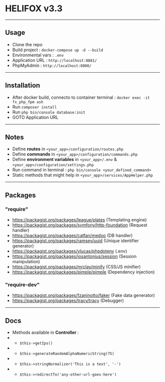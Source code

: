 # HELIFOX v3.3

---

## Usage

- Clone the repo
- Build project : `docker-compose up -d --build`
- Environmental vars : `.env`
- Application URL : `http://localhost:8881/`
- PhpMyAdmin : `http://localhost:8000/`

---

## Installation

- After docker build, connecto to container terminal : `docker exec -it fx_php_fpm ash`
- Run `composer install`
- Run `php bin/console database:init`
- GOTO Application URL

---

## Notes

- Define **routes** in `<your_app>/configuration/routes.php`
- Define **commands** in `<your_app>/configuration/commands.php`
- Define **environment variables** in `<your_app>/.env` & `<your_app>/configuration/settings.php`
- Run command in terminal : `php bin/console <your_defined_command>`
- Static methods that might help in `<your_app>/services/AppHelper.php`

---

## Packages

### "require"

- https://packagist.org/packages/league/plates (Templating engine)
- https://packagist.org/packages/symfony/http-foundation (Request handler)
- https://packagist.org/packages/catfan/medoo (DB handler)
- https://packagist.org/packages/ramsey/uuid (Unique identifier generator)
- https://packagist.org/packages/vlucas/phpdotenv (.env)
- https://packagist.org/packages/josantonius/session (Session manipulation)
- https://packagist.org/packages/mrclay/minify (CSS/JS minifier)
- https://packagist.org/packages/pimple/pimple (Dependency injection)

### "require-dev"

- https://packagist.org/packages/fzaninotto/faker (Fake data generator)
- https://packagist.org/packages/tracy/tracy (Debugger)


---

## Docs

- Methods available in **Controller** :
- - `$this->getIps()`
- - `$this->generateRandomAlphaNumericString(75)`
- - `$this->stringNormalizer('This is a text', '-')`
- - `$this->redirectTo('any-other-url-goes-here')`